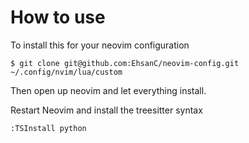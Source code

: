# How to use

To install this for your neovim configuration

```
$ git clone git@github.com:EhsanC/neovim-config.git ~/.config/nvim/lua/custom
```

Then open up neovim and let everything install.

Restart Neovim and install the treesitter syntax

```
:TSInstall python
```
